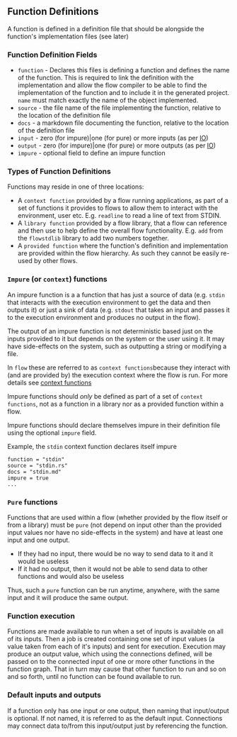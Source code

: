 ## Function Definitions
A function is defined in a definition file that should be alongside the function's implementation files (see later)

### Function Definition Fields
* `function`   - Declares this files is defining a function and defines the name of the function.
  This is required to link the definition with the implementation and allow the flow compiler to be able to find
  the implementation of the function and to include it in the generated project. `name` must match exactly the name
  of the object implemented.
* `source` - the file name of the file implementing the function, relative to the location of the definition file
* `docs` - a markdown file documenting the function, relative to the location of the definition file
* `input`  - zero (for impure)|one (for pure) or more inputs (as per [IO](ios.md))
* `output` - zero (for impure)|one (for pure) or more outputs (as per [IO](ios.md))
* `impure` - optional field to define an impure function

### Types of Function Definitions
Functions may reside in one of three locations:
- A `context function` provided by a flow running applications, as part of a set of functions it provides to flows
to allow them to interact with the environment, user etc. E.g. `readline` to read a line of text from STDIN.
- A `library function` provided by a flow library, that a flow can reference and then use to help define the overall
flow functionality. E.g. `add` from the `flowstdlib` library to add two numbers together.
- A `provided function` where the function's definition and implementation are provided within
the flow hierarchy. As such they cannot be easily re-used by other flows.

### `Impure` (or `context`) functions
An impure function is a a function that has just a source of data (e.g. `stdin` that interacts with the execution 
environment to get the data and then outputs it) or just a sink of data (e.g. `stdout` that takes 
an input and passes it to the execution environment and produces no output in the flow).

The output of an impure function is not deterministic based just on the inputs provided to it but depends on the
system or the user using it.
It may have side-effects on the system, such as outputting a string or modifying a file.

In `flow` these are referred to as `context functions`because they interact with (and are provided by) the
execution context where the flow is run. For more details see [context functions](context_functions.md)

Impure functions should *only* be defined as part of a set of `context functions`, not as a function in a 
library nor as a provided function within a flow.

Impure functions should declare themselves impure in their definition file using the optional `impure` field.

Example, the `stdin` context function declares itself impure
```
function = "stdin"
source = "stdin.rs"
docs = "stdin.md"
impure = true
...
```

### `Pure` functions
Functions that are used within a flow (whether provided by the flow itself or from a library) must be `pure`
(not depend on input other than the provided input values nor have no side-effects in the system) and have 
at least one input and one output.
- If they had no input, there would be no way to send data to it and it would be useless
- If it had no output, then it would not be able to send data to other functions and would also be useless

Thus, such a `pure` function can be run anytime, anywhere, with the same input and it will produce the same
output.

### Function execution
Functions are made available to run when a set of inputs is available on all of its inputs. Then a job is 
created containing one set of input values (a value taken from each of it's inputs) and sent for execution.
Execution may produce an output value, which using the connections defined, will be passed on to the connected
input of one or more other functions in the function graph. That in turn may cause that other function to run
and so on and so forth, until no function can be found available to run.

### Default inputs and outputs
If a function only has one input or one output, then naming that input/output is optional. 
If not named, it is referred to as the default input. Connections may connect data to/from this input/output just
by referencing the function.